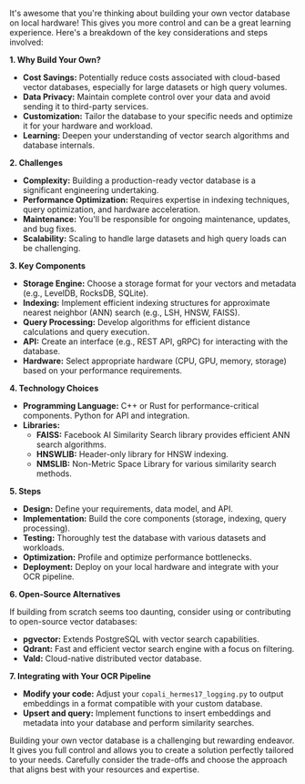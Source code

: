 It's awesome that you're thinking about building your own vector database on local hardware! This gives you more control and can be a great learning experience. Here's a breakdown of the key considerations and steps involved:

**1. Why Build Your Own?**

* **Cost Savings:** Potentially reduce costs associated with cloud-based vector databases, especially for large datasets or high query volumes.
* **Data Privacy:** Maintain complete control over your data and avoid sending it to third-party services.
* **Customization:** Tailor the database to your specific needs and optimize it for your hardware and workload.
* **Learning:** Deepen your understanding of vector search algorithms and database internals.

**2. Challenges**

* **Complexity:** Building a production-ready vector database is a significant engineering undertaking.
* **Performance Optimization:** Requires expertise in indexing techniques, query optimization, and hardware acceleration.
* **Maintenance:** You'll be responsible for ongoing maintenance, updates, and bug fixes.
* **Scalability:** Scaling to handle large datasets and high query loads can be challenging.

**3. Key Components**

* **Storage Engine:** Choose a storage format for your vectors and metadata (e.g., LevelDB, RocksDB, SQLite).
* **Indexing:** Implement efficient indexing structures for approximate nearest neighbor (ANN) search (e.g., LSH, HNSW, FAISS).
* **Query Processing:** Develop algorithms for efficient distance calculations and query execution.
* **API:** Create an interface (e.g., REST API, gRPC) for interacting with the database.
* **Hardware:** Select appropriate hardware (CPU, GPU, memory, storage) based on your performance requirements.

**4. Technology Choices**

* **Programming Language:** C++ or Rust for performance-critical components. Python for API and integration.
* **Libraries:**
    * **FAISS:** Facebook AI Similarity Search library provides efficient ANN search algorithms.
    * **HNSWLIB:**  Header-only library for HNSW indexing.
    * **NMSLIB:** Non-Metric Space Library for various similarity search methods.

**5. Steps**

* **Design:** Define your requirements, data model, and API.
* **Implementation:**  Build the core components (storage, indexing, query processing).
* **Testing:** Thoroughly test the database with various datasets and workloads.
* **Optimization:**  Profile and optimize performance bottlenecks.
* **Deployment:** Deploy on your local hardware and integrate with your OCR pipeline.

**6. Open-Source Alternatives**

If building from scratch seems too daunting, consider using or contributing to open-source vector databases:

* **pgvector:**  Extends PostgreSQL with vector search capabilities.
* **Qdrant:**  Fast and efficient vector search engine with a focus on filtering.
* **Vald:**  Cloud-native distributed vector database.

**7.  Integrating with Your OCR Pipeline**

* **Modify your code:**  Adjust your `copali_hermes17_logging.py` to output embeddings in a format compatible with your custom database.
* **Upsert and query:**  Implement functions to insert embeddings and metadata into your database and perform similarity searches.

Building your own vector database is a challenging but rewarding endeavor. It gives you full control and allows you to create a solution perfectly tailored to your needs. Carefully consider the trade-offs and choose the approach that aligns best with your resources and expertise.
